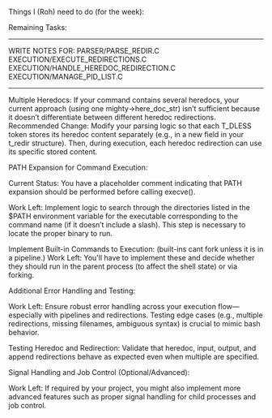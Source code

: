 Things I (Roh) need to do (for the week):

Remaining Tasks:

************************************************
WRITE NOTES FOR:
      PARSER/PARSE_REDIR.C
      EXECUTION/EXECUTE_REDIRECTIONS.C
      EXECUTION/HANDLE_HEREDOC_REDIRECTION.C
      EXECUTION/MANAGE_PID_LIST.C
************************************************ 

Multiple Heredocs:
If your command contains several heredocs, your current approach (using one mighty->here_doc_str) isn’t sufficient because it doesn’t differentiate between different heredoc redirections.
Recommended Change:
Modify your parsing logic so that each T_DLESS token stores its heredoc content separately (e.g., in a new field in your t_redir structure). Then, during execution, each heredoc redirection can use its specific stored content.

PATH Expansion for Command Execution:

Current Status: You have a placeholder comment indicating that PATH expansion should be performed before calling execve().

Work Left: Implement logic to search through the directories listed in the $PATH environment variable for the executable corresponding to the command name (if it doesn’t include a slash). This step is necessary to locate the proper binary to run.


Implement Built-in Commands to Execution:
(built-ins cant fork unless it is in a pipeline.)
Work Left: You'll have to implement these and decide whether they should run in the parent process (to affect the shell state) or via forking.


Additional Error Handling and Testing:

Work Left: Ensure robust error handling across your execution flow—especially with pipelines and redirections. Testing edge cases (e.g., multiple redirections, missing filenames, ambiguous syntax) is crucial to mimic bash behavior.

Testing Heredoc and Redirection:
Validate that heredoc, input, output, and append redirections behave as expected even when multiple are specified.

Signal Handling and Job Control (Optional/Advanced):

Work Left: If required by your project, you might also implement more advanced features such as proper signal handling for child processes and job control.
